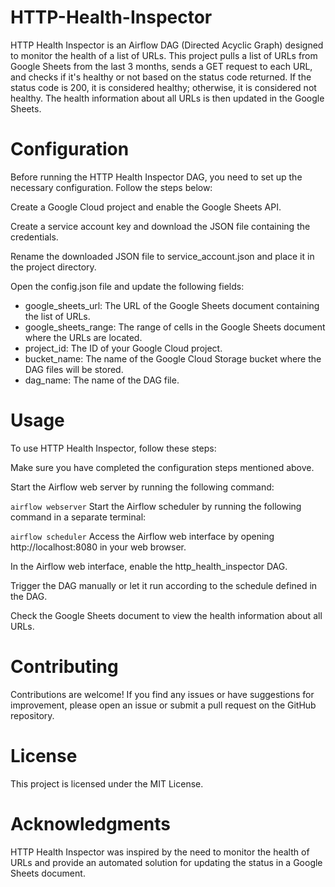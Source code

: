 # HTTP-Health-Inspector

HTTP Health Inspector is an Airflow DAG (Directed Acyclic Graph) designed to monitor the health of a list of URLs. This project pulls a list of URLs from Google Sheets from the last 3 months, sends a GET request to each URL, and checks if it's healthy or not based on the status code returned. If the status code is 200, it is considered healthy; otherwise, it is considered not healthy. The health information about all URLs is then updated in the Google Sheets.

# Configuration
Before running the HTTP Health Inspector DAG, you need to set up the necessary configuration. Follow the steps below:

Create a Google Cloud project and enable the Google Sheets API.

Create a service account key and download the JSON file containing the credentials.

Rename the downloaded JSON file to service_account.json and place it in the project directory.

Open the config.json file and update the following fields:

* google_sheets_url: The URL of the Google Sheets document containing the list of URLs.
* google_sheets_range: The range of cells in the Google Sheets document where the URLs are located.
* project_id: The ID of your Google Cloud project.
* bucket_name: The name of the Google Cloud Storage bucket where the DAG files will be stored.
* dag_name: The name of the DAG file.

# Usage
To use HTTP Health Inspector, follow these steps:

Make sure you have completed the configuration steps mentioned above.

Start the Airflow web server by running the following command:

`airflow webserver`
Start the Airflow scheduler by running the following command in a separate terminal:

`airflow scheduler`
Access the Airflow web interface by opening http://localhost:8080 in your web browser.

In the Airflow web interface, enable the http_health_inspector DAG.

Trigger the DAG manually or let it run according to the schedule defined in the DAG.

Check the Google Sheets document to view the health information about all URLs.

# Contributing
Contributions are welcome! If you find any issues or have suggestions for improvement, please open an issue or submit a pull request on the GitHub repository.

# License
This project is licensed under the MIT License.

# Acknowledgments
HTTP Health Inspector was inspired by the need to monitor the health of URLs and provide an automated solution for updating the status in a Google Sheets document.
